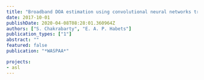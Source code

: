 ```yaml
---
title: "Broadband DOA estimation using convolutional neural networks trained with noise signals"
date: 2017-10-01
publishDate: 2020-04-08T08:28:01.360964Z
authors: ["S. Chakrabarty", "E. A. P. Habets"]
publication_types: ["1"]
abstract: ""
featured: false
publication: "*WASPAA*"

projects:
- asl
---
```



